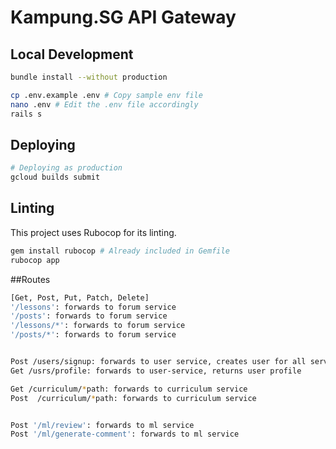 # Kampung.SG API Gateway

## Local Development

```sh
bundle install --without production

cp .env.example .env # Copy sample env file
nano .env # Edit the .env file accordingly
rails s
```

## Deploying

```sh
# Deploying as production
gcloud builds submit
```

## Linting

This project uses Rubocop for its linting.

```sh
gem install rubocop # Already included in Gemfile
rubocop app
```

##Routes

```sh
[Get, Post, Put, Patch, Delete]
'/lessons': forwards to forum service
'/posts': forwards to forum service
'/lessons/*': forwards to forum service
'/posts/*': forwards to forum service


Post /users/signup: forwards to user service, creates user for all services
Get /usrs/profile: forwards to user-service, returns user profile

Get /curriculum/*path: forwards to curriculum service
Post  /curriculum/*path: forwards to curriculum service


Post '/ml/review': forwards to ml service
Post '/ml/generate-comment': forwards to ml service

```
